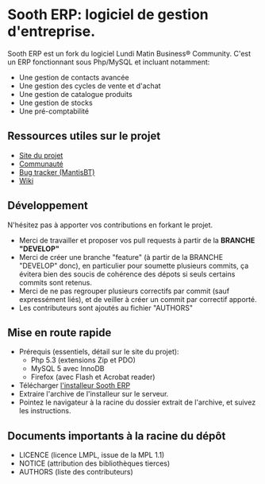 # Sooth ERP: logiciel de gestion d'entreprise.

Sooth ERP est un fork du logiciel Lundi Matin Business® Community.
C'est un ERP fonctionnant sous Php/MySQL et incluant notamment:

* Une gestion de contacts avancée
* Une gestion des cycles de vente et d'achat
* Une gestion de catalogue produits
* Une gestion de stocks
* Une pré-comptabilité


## Ressources utiles sur le projet

* [Site du projet](http://www.sootherp.fr)
* [Communauté](http://community.sootherp.fr)
* [Bug tracker (MantisBT)](http://bugs.sootherp.fr)
* [Wiki](http://wiki.sootherp.fr)

## Développement

N'hésitez pas à apporter vos contributions en forkant le projet.

* Merci de travailler et proposer vos pull requests à partir de la **BRANCHE "DEVELOP"**
* Merci de créer une branche "feature" (à partir de la BRANCHE "DEVELOP" donc), en particulier pour soumette plusieurs commits, ça évitera bien des soucis de cohérence des dépots si seuls certains commits sont retenus.
* Merci de ne pas regrouper plusieurs correctifs par commit (sauf expressément liés), et de veiller à créer un commit par correctif apporté.
* Les contributeurs sont ajoutés au fichier "AUTHORS"


## Mise en route rapide

* Prérequis (essentiels, détail sur le site du projet):
  - Php 5.3 (extensions Zip et PDO)
  - MySQL 5 avec InnoDB
  - Firefox (avec Flash et Acrobat reader)
* Télécharger [l'installeur Sooth ERP](https://s3-eu-west-1.amazonaws.com/sootherp/soothERP_install_RC1.1_08052014.zip)
* Extraire l'archive de l'installeur sur le serveur.
* Pointez le navigateur à la racine du dossier extrait de l'archive, et suivez les instructions.

## Documents importants à la racine du dépôt

* LICENCE (licence LMPL, issue de la MPL 1.1)
* NOTICE (attribution des bibliothèques tierces)
* AUTHORS (liste des contributeurs)

